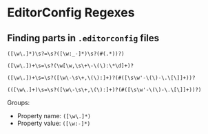 # EditorConfig Regexes

## Finding parts in `.editorconfig` files

```
([\w\.]*)\s?=\s?([\w:_-]*)\s?(#(.*))?)
```

```
([\w\.])+\s=\s?(\w[\w,\s\+\-\(\):\*\d]+)?
```

```
([\w\.])+\s=\s?([\w\-\s\+,\(\):]+)?(#([\s\w'-\(\)-\.\[\]]+))?
```

```
(([\w\.]+)\s=\s?([\w\-\s\+,\(\):]+)?(#([\s\w'-\(\)-\.\[\]]+))?)
```
Groups:

- Property name: `([\w\.]*)`
- Property value: `([\w:-]*)`